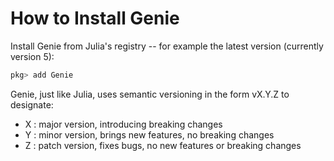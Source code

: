 # How to Install Genie

Install Genie from Julia's registry -- for example the latest version (currently version 5):

```julia
pkg> add Genie
```

Genie, just like Julia, uses semantic versioning in the form vX.Y.Z to designate:

- X : major version, introducing breaking changes
- Y : minor version, brings new features, no breaking changes
- Z : patch version, fixes bugs, no new features or breaking changes

